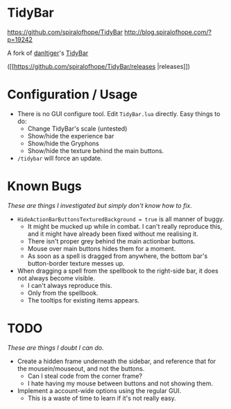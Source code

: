 # TidyBar

https://github.com/spiralofhope/TidyBar 
http://blog.spiralofhope.com/?p=19242

A fork of [danltiger](http://wow.curseforge.com/profiles/danltiger/)'s [TidyBar](http://wow.curseforge.com/addons/tidy-bar/)

([[https://github.com/spiralofhope/TidyBar/releases |releases]])


# Configuration / Usage

- There is no GUI configure tool.  Edit `TidyBar.lua` directly.  Easy things to do:
  -  Change TidyBar's scale (untested)
  -  Show/hide the experience bar
  -  Show/hide the Gryphons
  -  Show/hide the texture behind the main buttons.
- `/tidybar` will force an update.


# Known Bugs

*These are things I investigated but simply don't know how to fix.*

- `HideActionBarButtonsTexturedBackground = true` is all manner of buggy.
  - It might be mucked up while in combat.  I can't really reproduce this, and it might have already been fixed without me realising it.
  - There isn't proper grey behind the main actionbar buttons.
  - Mouse over main buttons hides them for a moment.
  - As soon as a spell is dragged from anywhere, the bottom bar's button-border texture messes up.
- When dragging a spell from the spellbook to the right-side bar, it does not always become visible.
  -  I can't always reproduce this.
  -  Only from the spellbook.
  -  The tooltips for existing items appears.


# TODO

*These are things I doubt I can do.*

- Create a hidden frame underneath the sidebar, and reference that for the mousein/mouseout, and not the buttons.
  -  Can I steal code from the corner frame?
  -  I hate having my mouse between buttons and not showing them.
- Implement a account-wide options using the regular GUI.
  -  This is a waste of time to learn if it's not really easy.
